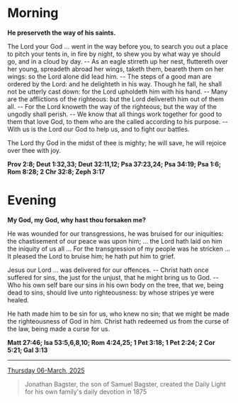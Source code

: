 # Morning

**He preserveth the way of his saints.**
 
The Lord your God ... went in the way before you, to search you out a place to pitch your tents in, in fire by night, to shew you by what way ye should go, and in a cloud by day. -- As an eagle stirreth up her nest, fluttereth over her young, spreadeth abroad her wings, taketh them, beareth them on her wings: so the Lord alone did lead him. -- The steps of a good man are ordered by the Lord: and he delighteth in his way. Though he fall, he shall not be utterly cast down: for the Lord upholdeth him with his hand. -- Many are the afflictions of the righteous: but the Lord delivereth him out of them all. -- For the Lord knoweth the way of the righteous; but the way of the ungodly shall perish. -- We know that all things work together for good to them that love God, to them who are the called according to his purpose. -- With us is the Lord our God to help us, and to fight our battles.
 
The Lord thy God in the midst of thee is mighty; he will save, he will rejoice over thee with joy.  

**Prov 2:8; Deut 1:32,33; Deut 32:11,12; Psa 37:23,24; Psa 34:19; Psa 1:6; Rom 8:28; 2 Chr 32:8; Zeph 3:17**

# Evening

**My God, my God, why hast thou forsaken me?**
 
He was wounded for our transgressions, he was bruised for our iniquities: the chastisement of our peace was upon him; ... the Lord hath laid on him the iniquity of us all ... For the transgression of my people was he stricken ... It pleased the Lord to bruise him; he hath put him to grief.
 
Jesus our Lord ... was delivered for our offences. -- Christ hath once suffered for sins, the just for the unjust, that he might bring us to God. -- Who his own self bare our sins in his own body on the tree, that we, being dead to sins, should live unto righteousness: by whose stripes ye were healed.
 
He hath made him to be sin for us, who knew no sin; that we might be made the righteousness of God in him. Christ hath redeemed us from the curse of the law, being made a curse for us.  

**Matt 27:46; Isa 53:5,6,8,10; Rom 4:24,25; 1 Pet 3:18; 1 Pet 2:24; 2 Cor 5:21; Gal 3:13**

---

[Thursday 06-March, 2025](https://t.me/s/daily_light)

> Jonathan Bagster, the son of Samuel Bagster, created the Daily Light for his own family's daily devotion in 1875

